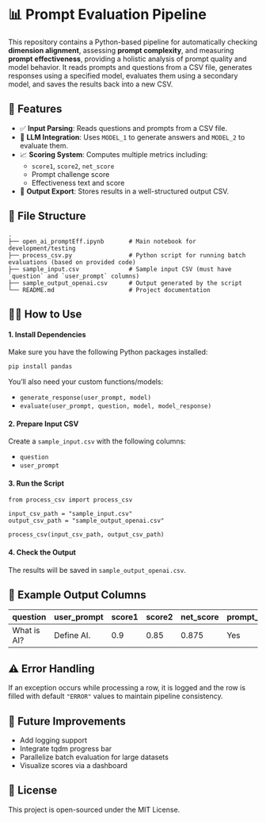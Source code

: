 # 📊 Prompt Evaluation Pipeline

This repository contains a Python-based pipeline for automatically checking **dimension alignment**, assessing **prompt complexity**, and measuring **prompt effectiveness**, providing a holistic analysis of prompt quality and model behavior. It reads prompts and questions from a CSV file, generates responses using a specified model, evaluates them using a secondary model, and saves the results back into a new CSV. 


## 🚀 Features

- ✅ **Input Parsing**: Reads questions and prompts from a CSV file.
- 🧠 **LLM Integration**: Uses `MODEL_1` to generate answers and `MODEL_2` to evaluate them.
- 📈 **Scoring System**: Computes multiple metrics including:
  - `score1`, `score2`, `net_score`
  - Prompt challenge score
  - Effectiveness text and score
- 💾 **Output Export**: Stores results in a well-structured output CSV.


## 📁 File Structure
```
.
├── open_ai_promptEff.ipynb       # Main notebook for development/testing
├── process_csv.py                # Python script for running batch evaluations (based on provided code)
├── sample_input.csv              # Sample input CSV (must have `question` and `user_prompt` columns)
├── sample_output_openai.csv      # Output generated by the script
└── README.md                     # Project documentation
```


## 🧑‍💻 How to Use

#### 1. Install Dependencies
Make sure you have the following Python packages installed:

```bash
pip install pandas
```

You’ll also need your custom functions/models:
  - `generate_response(user_prompt, model)`
  - `evaluate(user_prompt, question, model, model_response)`

#### 2. Prepare Input CSV
Create a `sample_input.csv` with the following columns:
 - `question`
 - `user_prompt`

#### 3. Run the Script

```
from process_csv import process_csv

input_csv_path = "sample_input.csv"
output_csv_path = "sample_output_openai.csv"

process_csv(input_csv_path, output_csv_path)
```

#### 4. Check the Output
The results will be saved in `sample_output_openai.csv`.


## 📌 Example Output Columns

| question     | user_prompt   | score1 | score2 | net_score | prompt_challenging | effectiveness_score | effectiveness_text | complexity_check_json | complexity_eval_json | effectiveness_json |
|--------------|---------------|--------|--------|-----------|---------------------|----------------------|---------------------|------------------------|-----------------------|---------------------|
| What is AI? | Define AI.     | 0.9    | 0.85   | 0.875     | Yes                 | 8.5                  | Well explained       | {...}                  | {...}                 | {...}               |

## ⚠️ Error Handling
If an exception occurs while processing a row, it is logged and the row is filled with default `"ERROR"` values to maintain pipeline consistency.

## 🧪 Future Improvements
 - Add logging support
 - Integrate tqdm progress bar
 - Parallelize batch evaluation for large datasets
 - Visualize scores via a dashboard

## 📝 License
This project is open-sourced under the MIT License.

